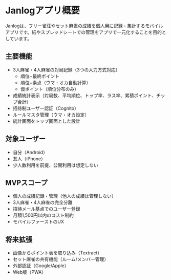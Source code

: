# Janlogアプリ概要

Janlogは、フリー雀荘やセット麻雀の成績を個人用に記録・集計するモバイルアプリです。紙やスプレッドシートでの管理をアプリで一元化することを目的としています。

## 主要機能
- 3人麻雀・4人麻雀の対局記録（3つの入力方式対応）
  - 順位+最終ポイント
  - 順位+素点（ウマ・オカ自動計算）
  - 仮ポイント（順位分布のみ）
- 成績統計表示（対局数、平均順位、トップ率、ラス率、累積ポイント、チップ合計）
- 招待制ユーザー認証（Cognito）
- ルールマスタ管理（ウマ・オカ設定）
- 統計画面をトップ画面とした設計

## 対象ユーザー
- 自分（Android）
- 友人（iPhone）
- 少人数利用を前提、公開利用は想定しない

## MVPスコープ
- 個人の成績記録・管理（他人の成績は管理しない）
- 3人麻雀・4人麻雀の完全分離
- 招待メール基点でのユーザー登録
- 月額1,500円以内のコスト制約
- モバイルファーストのUX

## 将来拡張
- 画像からポイント表を取り込み（Textract）
- セット麻雀の共有機能（ルーム/メンバー管理）
- 外部認証（Google/Apple）
- Web版（PWA）